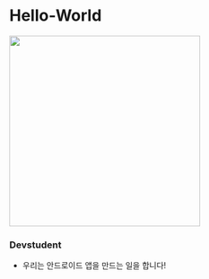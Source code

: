 # Hello-World

<img src="https://camo.githubusercontent.com/95c4f369b7087c769ee2bf25a471b0a07cf5ee58/687474703a2f2f7777772e6e687063772e636f6d2f75706c6f61642f2532354543253235413025323539432532354542253235414125323541392d2532354543253235393725323538362532354543253235394425323538432d315f3130303331353034343832382e706e67" width="340" />

### Devstudent

- 우리는 안드로이드 앱을 만드는 일을 합니다!
